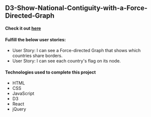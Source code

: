 ## D3-Show-National-Contiguity-with-a-Force-Directed-Graph
#### Check it out <a href="https://c0d0er.github.io/D3-Show-National-Contiguity-with-a-Force-Directed-Graph/" target="_blank">here</a>

#### Fulfill the below user stories:
- User Story: I can see a Force-directed Graph that shows which countries share borders.
- User Story: I can see each country's flag on its node.

#### Technologies used to complete this project
- HTML
- CSS
- JavaScript
- D3
- React
- jQuery
